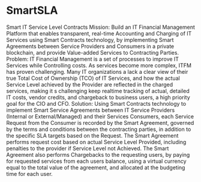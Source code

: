# SmartSLA
Smart IT Service Level Contracts
Mission: 
Build an IT Financial Management Platform that enables transparent, real-time Accounting and Charging of IT Services using Smart Contracts technology, by implementing Smart Agreements between Service Providers and Consumers in a private blockchain, and provide Value-added Services to Contracting Parties. 
Problem: 
IT Financial Management is a set of processes to improve IT Services while Controlling costs. As services become more complex, ITFM has proven challenging. Many IT organizations a lack a clear view of their true Total Cost of Ownership (TCO) of IT Services, and how the actual Service Level achieved by the Provider are reflected in the charged services, making it s challenging keep realtime tracking of actual, detailed IT costs, vendor credits, and chargeback to business users, a high priority goal for the CIO and CFO. 
Solution: 
Using Smart Contracts technology to implement Smart Service Agreements between IT Service Providers (Internal or External/Managed) and their Services Consumers, each Service Request from the Consumer is recorded by the Smart Agreement, governed by the terms and conditions between the contracting parties, in addition to the specific SLA targets based on the Request. The Smart Agreement performs request cost based on actual Service Level Provided, including penalties to the provider if Service Level not Achieved. The Smart Agreement also performs Chargebacks to the requesting users, by paying for requested services from each users balance, using a virtual currency equal to the total value of the agreement, and allocated at the budgeting time for each user.
